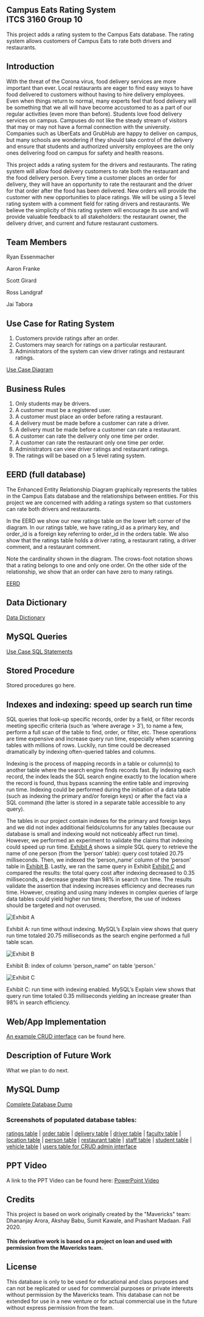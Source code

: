 ## Campus Eats Rating System<br>ITCS 3160 Group 10

This project adds a rating system to the Campus Eats database. The rating system allows customers of Campus Eats to rate both drivers and restaurants.

## Introduction

With the threat of the Corona virus, food delivery services are more important than ever. Local restaurants are eager to find easy ways to have food delivered to customers without having to hire delivery employees. Even when things return to normal, many experts feel that food delivery will be something that we all will have become accustomed to as a part of our regular activities (even more than before). Students love food delivery services on campus. Campuses do not like the steady stream of visitors that may or may not have a formal connection with the university. Companies such as UberEats and GrubHub are happy to deliver on campus, but many schools are wondering if they should take control of the delivery and ensure that students and authorized university employees are the only ones delivering food on campus for safety and health reasons.

This project adds a rating system for the drivers and restaurants. The rating system will allow food delivery customers to rate both the restaurant and the food delivery person. Every time a customer places an order for delivery, they will have an opportunity to rate the restaurant and the driver for that order after the food has been delivered. New orders will provide the customer with new opportunities to place ratings. We will be using a 5 level rating system with a comment field for rating drivers and restaurants. We believe the simplicity of this rating system will encourage its use and will provide valuable feedback to all stakeholders: the restaurant owner, the delivery driver, and current and future restaurant customers.

## Team Members

Ryan Essenmacher

Aaron Franke

Scott Girard

Ross Landgraf

Jai Tabora

## Use Case for Rating System

1. Customers provide ratings after an order.
2. Customers may search for ratings on a particular restaurant.
3. Administrators of the system can view driver ratings and restaurant ratings.

[Use Case Diagram](https://github.com/aaronfranke/ITCS-3160-Group-10/blob/master/images/rating_system_use_case.png)

## Business Rules

1. Only students may be drivers.
2. A customer must be a registered user.
3. A customer must place an order before rating a restaurant.
4. A delivery must be made before a customer can rate a driver.
5. A delivery must be made before a customer can rate a restaurant.
6. A customer can rate the delivery only one time per order.
7. A customer can rate the restaurant only one time per order.
8. Administrators can view driver ratings and restaurant ratings.
9. The ratings will be based on a 5 level rating system.

## EERD (full database)

The Enhanced Entity Relationship Diagram graphically represents the tables in the Campus Eats database and the relationships between entities. For this project we are concerned with adding a ratings system so that customers can rate both drivers and restaurants.

In the EERD we show our new ratings table on the lower left corner of the diagram. In our ratings table, we have rating_id as a primary key, and order_id is a foreign key referring to order_id in the orders table. We also show that the ratings table holds a driver rating, a restaurant rating, a driver comment, and a restaurant comment.

Note the cardinality shown in the diagram. The crows-foot notation shows that a rating belongs to one and only one order. On the other side of the relationship, we show that an order can have zero to many ratings.

[EERD](https://github.com/aaronfranke/ITCS-3160-Group-10/blob/master/images/EERD.png)

## Data Dictionary

[Data Dictionary](https://github.com/aaronfranke/ITCS-3160-Group-10/blob/master/pdf/Group10_DataDictionary_deliverable2.pdf)

## MySQL Queries

[Use Case SQL Statements](https://github.com/aaronfranke/ITCS-3160-Group-10/blob/master/sql/UseCaseSQL.sql)

## Stored Procedure

Stored procedures go here.

## Indexes and indexing: speed up search run time

SQL queries that look-up specific records, order by a field, or filter records meeting specific criteria (such as ‘where average > 3’), to name a few, perform a full scan of the table to find, order, or filter, etc. These operations are time expensive and increase query run time, especially when scanning tables with millions of rows. Luckily, run time could be decreased dramatically by indexing often-queried tables and columns.

Indexing is the process of mapping records in a table or column(s) to another table where the search engine finds records fast. By indexing each record, the index leads the SQL search engine exactly to the location where the record is found, thus bypass scanning the entire table and improving run time. Indexing could be performed during the initiation of a data table (such as indexing the primary and/or foreign keys) or after the fact via a SQL command (the latter is stored in a separate table accessible to any query).

The tables in our project contain indexes for the primary and foreign keys and we did not index additional fields/columns for any tables (because our database is small and indexing would not noticeably affect run time). However, we performed an experiment to validate the claims that indexing could speed up run time. [Exhibit A](https://github.com/aaronfranke/ITCS-3160-Group-10/master/screenshots/exhibit_a.png) shows a simple SQL query to retrieve the name of one person (from the ‘person’ table): query cost totaled 20.75 milliseconds. Then, we indexed the ‘person_name’ column of the ‘person’ table in [Exhibit B](https://raw.github.com/aaronfranke/ITCS-3160-Group-10/master/screenshots/exhibit_b.png). Lastly, we ran the same query in Exhibit [Exhibit C](https://raw.github.com/aaronfranke/ITCS-3160-Group-10/master/screenshots/exhibit_c.png) and compared the results: the total query cost after indexing decreased to 0.35 milliseconds, a decrease greater than 98% in search run time. The results validate the assertion that indexing increases efficiency and decreases run time. However, creating and using many indexes in complex queries of large data tables could yield higher run times; therefore, the use of indexes should be targeted and not overused.

![Exhibit A](https://raw.githubusercontent.com/aaronfranke/ITCS-3160-Group-10/master/screenshots/exhibit_a.png)

Exhibit A: run time without indexing. MySQL’s Explain view shows that query run time totaled 20.75 milliseconds as the search engine performed a full table scan.

![Exhibit B](https://raw.githubusercontent.com/aaronfranke/ITCS-3160-Group-10/master/screenshots/exhibit_b.png)

Exhibit B: index of column ‘person_name” on table ‘person.’

![Exhibit C](https://raw.githubusercontent.com/aaronfranke/ITCS-3160-Group-10/master/screenshots/exhibit_c.png)

Exhibit C: run time with indexing enabled. MySQL’s Explain view shows that query run time totaled 0.35 milliseconds yielding an increase greater than 98% in search efficiency.

## Web/App Implementation

[An example CRUD interface](https://admin-eats.com) can be found here.

## Description of Future Work

What we plan to do next.

## MySQL Dump

[Complete Database Dump](https://github.com/aaronfranke/ITCS-3160-Group-10/blob/master/sql/Group10_Database_Dump.sql)

### Screenshots of populated database tables:
[ratings table](https://github.com/aaronfranke/ITCS-3160-Group-10/blob/master/screenshots/ratings.png) |
[order table](https://github.com/aaronfranke/ITCS-3160-Group-10/blob/master/screenshots/order.png) |
[delivery table](https://github.com/aaronfranke/ITCS-3160-Group-10/blob/master/screenshots/delivery.png) |
[driver table](https://github.com/aaronfranke/ITCS-3160-Group-10/blob/master/screenshots/driver.png) |
[faculty table](https://github.com/aaronfranke/ITCS-3160-Group-10/blob/master/screenshots/faculty.png) |
[location table](https://github.com/aaronfranke/ITCS-3160-Group-10/blob/master/screenshots/location.png) |
[person table](https://github.com/aaronfranke/ITCS-3160-Group-10/blob/master/screenshots/person.png) |
[restaurant table](https://github.com/aaronfranke/ITCS-3160-Group-10/blob/master/screenshots/restaurant.png) |
[staff table](https://github.com/aaronfranke/ITCS-3160-Group-10/blob/master/screenshots/staff.png) |
[student table](https://github.com/aaronfranke/ITCS-3160-Group-10/blob/master/screenshots/student.png) |
[vehicle table](https://github.com/aaronfranke/ITCS-3160-Group-10/blob/master/screenshots/vehicle.png) |
[users table for CRUD admin interface](https://github.com/aaronfranke/ITCS-3160-Group-10/blob/master/screenshots/users.png)

## PPT Video

A link to the PPT Video can be found here:
[PowerPoint Video](https://youtube.com/)

## Credits

This project is based on work originally created by the "Mavericks" team: Dhananjay Arora, Akshay Babu, Sumit Kawale, and Prashant Madaan. Fall 2020.

#### This derivative work is based on a project on loan and used with permission from the Mavericks team.

## License

This database is only to be used for educational and class purposes and can not be replicated or used for commercial purposes or private interests without permission by the Mavericks team. This database can not be extended for use in a new venture or for actual commercial use in the future without express permission from the team.
